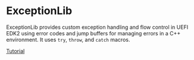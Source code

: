 # ExceptionLib

ExceptionLib provides custom exception handling and flow control in UEFI EDK2 using error codes and jump buffers for managing errors in a C++ environment. It uses `try`, `throw`, and `catch` macros.

[Tutorial](https://www.youtube.com/watch?v=tapncyqqck4)
